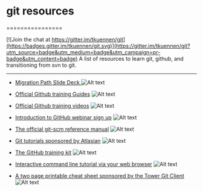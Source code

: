 # git resources
================

[![Join the chat at https://gitter.im/tkuennen/git](https://badges.gitter.im/tkuennen/git.svg)](https://gitter.im/tkuennen/git?utm_source=badge&utm_medium=badge&utm_campaign=pr-badge&utm_content=badge)
A list of resources to learn git, github, and transitioning from svn to git.


--------------------------------------------------------------------------------------------------------------------------------------
- [Migration Path Slide Deck ](https://docs.google.com/presentation/d/1HPNp9ArYegCdbhs6kevKcbQ8gHCm8uG6j3vcMtwwerw/edit#slide=id.p) ![Alt text](./assets/slide-deck.png) 

- [Official Github training Guides](https://guides.github.com/) ![Alt text](./assets/guides.png) 

- [Official Github training videos](https://training.github.com/resources/videos/) ![Alt text](./assets/videos.png) 

- [Introduction to GitHub webinar sign up](https://training.github.com/classes/introduction/) ![Alt text](./assets/class.png) 

- [The official git-scm reference manual](https://git-scm.com/doc) ![Alt text](./assets/git-scm.png) 

- [Git tutorials sponsored by Atlasian](https://www.atlassian.com/git/) ![Alt text](./assets/atlassian.png) 

- [The GitHub training kit](https://training.github.com/kit/) ![Alt text](./assets/training.png) 
    
- [Interactive command line tutorial via your web browser](https://try.github.io/levels/1/challenges/1) ![Alt text](./assets/trygit.png) 

- [A two page printable cheat sheet sponsored by the Tower Git Client](http://www.git-tower.com/blog/git-cheat-sheet/) ![Alt text](./assets/tower.png) 
